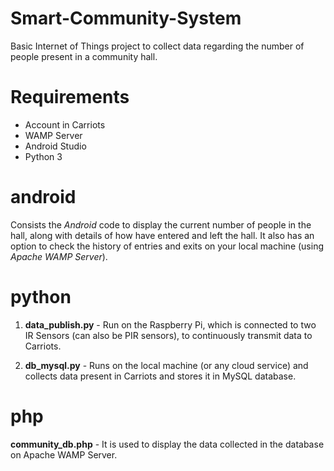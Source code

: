 # Smart-Community-System
Basic Internet of Things project to collect data regarding the number of people present in a community hall.

# Requirements
- Account in Carriots
- WAMP Server
- Android Studio
- Python 3

# android
Consists the *Android* code to display the current number of people in the hall, along with details of how have entered and left the hall.
It also has an option to check the history of entries and exits on your local machine (using *Apache WAMP Server*).

# python
1. **data_publish.py** - Run on the Raspberry Pi, which is connected to two IR Sensors (can also be PIR sensors), to continuously transmit data to Carriots.

2. **db_mysql.py** - Runs on the local machine (or any cloud service) and collects data present in Carriots and stores it in MySQL database.

# php
**community_db.php** - It is used to display the data collected in the database on Apache WAMP Server.
